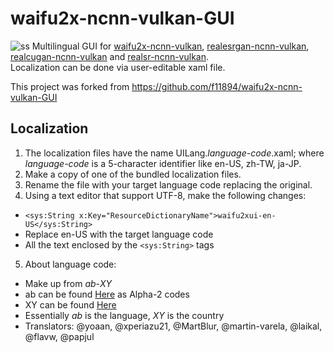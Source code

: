 # waifu2x-ncnn-vulkan-GUI
![ss](https://user-images.githubusercontent.com/16046279/184076563-8d04619b-cd05-42e3-ac5b-cac03b43ce62.png)
Multilingual GUI for [waifu2x-ncnn-vulkan](https://github.com/nihui/waifu2x-ncnn-vulkan), [realesrgan-ncnn-vulkan](https://github.com/xinntao/Real-ESRGAN-ncnn-vulkan), [realcugan-ncnn-vulkan](https://github.com/nihui/realcugan-ncnn-vulkan) and [realsr-ncnn-vulkan](https://github.com/nihui/realsr-ncnn-vulkan).  
Localization can be done via user-editable xaml file.

This project was forked from https://github.com/f11894/waifu2x-ncnn-vulkan-GUI

## Localization
1. The localization files have the name UILang._language-code_.xaml; where _language-code_ is a 5-character identifier like en-US, zh-TW, ja-JP.
2. Make a copy of one of the bundled localization files.
3. Rename the file with your target language code replacing the original.
4. Using a text editor that support UTF-8, make the following changes:
  * ```<sys:String x:Key="ResourceDictionaryName">waifu2xui-en-US</sys:String>```
  * Replace en-US with the target language code
  * All the text enclosed by the ```<sys:String>``` tags
5. About language code:
  * Make up from _ab_-_XY_
  * ab can be found [Here](http://www.loc.gov/standards/iso639-2/php/langcodes-search.php) as Alpha-2 codes
  * XY can be found [Here](https://www.iso.org/obp/ui/#search)
  * Essentially _ab_ is the language, _XY_ is the country
  * Translators: @yoaan, @xperiazu21, @MartBlur, @martin-varela, @laikal, @flavw, @papjul

